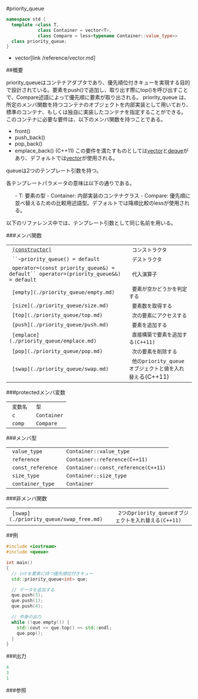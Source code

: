 #priority_queue
```cpp
namespace std {
  template <class T,
            class Container = vector<T>,
            class Compare = less<typename Container::value_type>>
  class priority_queue;
}
```
* vector[link /reference/vector.md]

##概要

priority_queueはコンテナアダプタであり、優先順位付きキューを実現する目的で設計されている。要素をpush()で追加し、取り出す際にtop()を呼び出すことで、Compare述語によって優先順に要素が取り出される。
priority_queue は、所定のメンバ関数を持つコンテナのオブジェクトを内部実装として用いており、標準のコンテナ、もしくは独自に実装したコンテナを指定することができる。
このコンテナに必要な要件は、以下のメンバ関数を持つことである。

- front()
- push_back()
- pop_back()
- emplace_back() (C++11)
この要件を満たすものとしては[vector](/reference/vector.md)と[deque](/reference/deque.md)があり、デフォルトでは[vector](/reference/vector.md)が使用される。

queueは2つのテンプレート引数を持つ。

各テンプレートパラメータの意味は以下の通りである。
<ol>
- T: 要素の型
- Container: 内部実装のコンテナクラス
- Compare: 優先順に並べ替えるための比較用述語型。デフォルトでは降順比較のlessが使用される。</ol>

以下のリファレンス中では、テンプレート引数として同じ名前を用いる。


###メンバ関数

| | |
|--------------------------------------------------------------------------------------------------------------------------------------------|------------------------------------------------------------------------------------|
|` `[`(constructor)`](./priority_queue/priority_queue.md) |` コンストラクタ` |
|` ``~priority_queue() = default` |` デストラクタ` |
|` operator=(const priority_queue&) = default`` operator=(priority_queue&&) = default` |` 代入演算子` |
|` [empty](./priority_queue/empty.md)` |` 要素が空かどうかを判定する` |
|` [size](./priority_queue/size.md)` |` 要素数を取得する` |
|` [top](./priority_queue/top.md)` |` 次の要素にアクセスする` |
|` [push](./priority_queue/push.md)` |` 要素を追加する` |
|` [emplace](./priority_queue/emplace.md)` |` 直接構築で要素を追加する(C++11)` |
|` [pop](./priority_queue/pop.md)` |` 次の要素を削除する` |
|` [swap](./priority_queue/swap.md)` |` 他のpriority_queueオブジェクトと値を入れ替え`る(C++11) |

###protectedメンバ変数

| | |
|------------------------|------------------------|
|` 変数名` |` 型` |
|` c` |` Container` |
|` comp` |` Compare` |

###メンバ型

| | |
|------------------------------|------------------------------------------------|
|` value_type` |` Container::value_type` |
|` reference` |` Container::reference(C++11)` |
|` const_reference` |` Container::const_reference(C++11)` |
|` size_type` |` Container::size_type` |
|` container_type` |` Container` |

###非メンバ関数

| | |
|-----------------------------------------------------------------------------------------------------------------|-------------------------------------------------------------------------------|
|` [swap](./priority_queue/swap_free.md)` |` 2つのpriority_queueオブジェクトを入れ替える(C++11)` |


##例
```cpp
#include <iostream>
#include <queue>

int main()
{
  // intを要素に持つ優先順位付きキュー
  std::priority_queue<int> que;

  // データを追加する
  que.push(3);
  que.push(1);
  que.push(4);

  // 中身の出力
  while (!que.empty()) {
    std::cout << que.top() << std::endl;
    que.pop();
  }
}
```

###出力
```cpp
4
3
1
```

###参照

